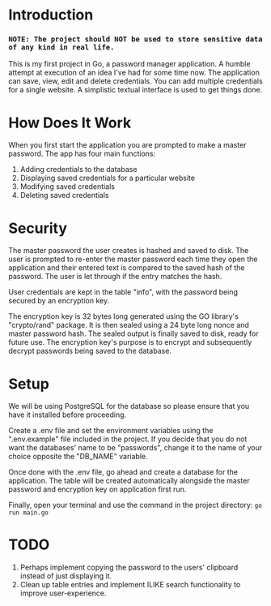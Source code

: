 # Introduction
### `NOTE: The project should NOT be used to store sensitive data of any kind in real life. `

This is my first project in Go, a password manager application. A humble attempt at execution of an idea I've had for some time now. The application can save, view, edit and delete credentials. You can add multiple credentials for a single website. A simplistic textual interface is used to get things done. 

# How Does It Work
When you first start the application you are prompted to make a master password. The app has four main functions:

1) Adding credentials to the database 
2) Displaying saved credentials for a particular website 
3) Modifying saved credentials 
4) Deleting saved credentials 

# Security 
The master password the user creates is hashed and saved to disk. The user is prompted to re-enter the master password each time they open the application and their entered text is compared to the saved hash of the password. The user is let through if the entry matches the hash. 

User credentials are kept in the table "info", with the password being secured by an encryption key. 

The encryption key is 32 bytes long generated using the GO library's "crypto/rand" package. It is then sealed using a 24 byte long nonce and master password hash. The sealed output is finally saved to disk, ready for future use.
The encryption key's purpose is to encrypt and subsequently decrypt passwords being saved to the database.  

# Setup
We will be using PostgreSQL for the database so please ensure that you have it installed before proceeding.

Create a .env file and set the environment variables using the ".env.example" file included in the project. If you decide that you do not want the databases' name to be "passwords", change it to the name of your choice opposite the "DB_NAME" variable. 

Once done with the .env file, go ahead and create a database for the application. The table will be created automatically alongside the master password and encryption key on application first run.

Finally, open your terminal and use the command in the project directory: ```go run main.go```

# TODO
1) Perhaps implement copying the password to the users' clipboard instead of just displaying it.
2) Clean up table entries and implement ILIKE search functionality to improve user-experience.  
